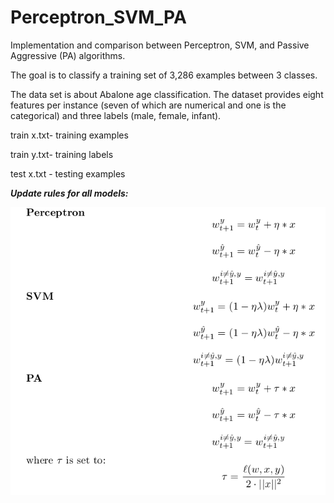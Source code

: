 # Perceptron_SVM_PA
Implementation and comparison between Perceptron, SVM, and Passive Aggressive (PA) algorithms.

The goal is to classify a training set of 3,286 examples between 3 classes. 

The data set is about Abalone age classification. The dataset provides eight features per instance (seven of which are numerical and one is the categorical) and three labels (male, female, infant).


train x.txt- training examples

train y.txt- training labels 

test x.txt - testing examples



***Update rules for all models:***



![](https://github.com/DoreenVas/Perceptron_SVM_PA/blob/master/models.png)
